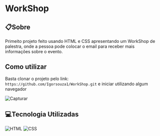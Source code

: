 # WorkShop


## 📋Sobre
 Primeito projeto feito usando HTML e CSS apresentando um WorkShop de palestra, onde a pessoa pode colocar o email para receber mais informações sobre o evento.
 
## Como utilizar
 Basta clonar o projeto pelo link:
 `https://github.com/Igorsouza1/WorkShop.git`
 e iniciar utilizando algum navegador
 
 ![Capturar](https://user-images.githubusercontent.com/71149968/165408812-0e34c215-5a6f-42f8-8267-0dd6bc97c6aa.PNG)
 

## 💻Tecnologia Utilizadas
 ![HTML](https://img.shields.io/badge/HTML-239120?style=for-the-badge&logo=html5&logoColor=white)
 ![CSS](https://img.shields.io/badge/CSS-239120?&style=for-the-badge&logo=css3&logoColor=white)
